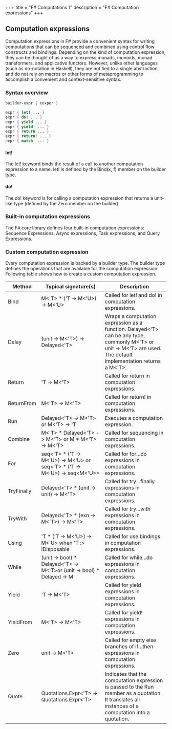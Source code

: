 +++
title = "F# Computations 1"
description = "F# Computation expressions"
+++



## Computation expressions

Computation expressions in F# provide a convenient syntax for writing computations that can be sequenced and combined using control flow constructs and bindings. Depending on the kind of computation expression, they can be thought of as a way to express monads, monoids, monad transformers, and applicative functors. However, unlike other languages (such as do-notation in Haskell), they are not tied to a single abstraction, and do not rely on macros or other forms of metaprogramming to accomplish a convenient and context-sensitive syntax.

### Syntax overview

```fsharp
builder-expr { cexper }

expr { let! ... }
expr { do! ... }
expr { yield ... }
expr { yield! ... }
expr { return ... }
expr { return! ... }
expr { match! ... }
```

#### let!

The let! keyword binds the result of a call to another computation expression to a name. let! is defined by the Bind(x, f) member on the builder type.

#### do!

The do! keyword is for calling a computation expression that returns a unit-like type (defined by the Zero member on the builder)





### Built-in computation expressions

The F# core library defines four built-in computation expressions: Sequence Expressions, Async expressions, Task expressions, and Query Expressions.


### Custom computation expression

Every computation expression is backed by a builder type. The builder type defines the operations that are available for the computation expression. Following table shows how to create a custom computation expression.

Method | Typical signature(s) | Description
---|---|---
Bind | M<'T> * ('T -> M<'U>) -> M<'U> | Called for let! and do! in computation expressions.
Delay | (unit -> M<'T>) -> Delayed<'T> | Wraps a computation expression as a function. Delayed<'T> can be any type, commonly M<'T> or unit -> M<'T> are used. The default implementation returns a M<'T>.
Return | 'T -> M<'T> | Called for return in computation expressions.
ReturnFrom | M<'T> -> M<'T> | Called for return! in computation expressions.
Run | Delayed<'T> -> M<'T> or M<'T> -> 'T | Executes a computation expression.
Combine | M<'T> * Delayed<'T> -> M<'T> or M<unit> * M<'T> -> M<'T> | Called for sequencing in computation expressions.
For | seq<'T> * ('T -> M<'U>) -> M<'U> or seq<'T> * ('T -> M<'U>) -> seq<M<'U>> | Called for for...do expressions in computation expressions.
TryFinally | Delayed<'T> * (unit -> unit) -> M<'T> | Called for try...finally expressions in computation expressions.
TryWith | Delayed<'T> * (exn -> M<'T>) -> M<'T> | Called for try...with expressions in computation expressions.
Using | 'T * ('T -> M<'U>) -> M<'U> when 'T :> IDisposable | Called for use bindings in computation expressions.
While | (unit -> bool) * Delayed<'T> -> M<'T>or (unit -> bool) * Delayed<unit> -> M<unit> | Called for while...do expressions in computation expressions.
Yield | 'T -> M<'T> | Called for yield expressions in computation expressions.
YieldFrom | M<'T> -> M<'T> | Called for yield! expressions in computation expressions.
Zero | unit -> M<'T> | Called for empty else branches of if...then expressions in computation expressions.
Quote | Quotations.Expr<'T> -> Quotations.Expr<'T> | Indicates that the computation expression is passed to the Run member as a quotation. It translates all instances of a computation into a quotation.







